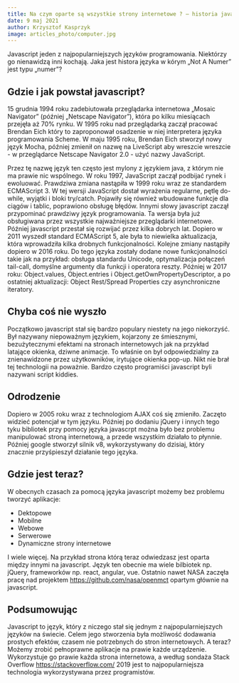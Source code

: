 ```yaml
---
title: Na czym oparte są wszystkie strony internetowe ? – historia javascript
date: 9 maj 2021
author: Krzysztof Kasprzyk
image: articles_photo/computer.jpg
---
```


Javascript jeden z najpopularniejszych języków programowania. Niektórzy go nienawidzą inni kochają. Jaka jest histora języka w kórym „Not A Numer” jest typu „numer”?

## Gdzie i jak powstał javascript?

15 grudnia 1994 roku zadebiutowała przeglądarka internetowa „Mosaic Navigator” (później „Netscape Navigator”), która po kilku miesiącach przejęła aż 70% rynku. W 1995 roku nad przeglądarką zaczął pracować Brendan Eich który to zaproponował osadzenie w niej interpretera języka programowania Scheme. W maju 1995 roku, Brendan Eich stworzył nowy język Mocha, później zmienił on nazwę na LiveScript aby wreszcie wreszcie - w przeglądarce Netscape Navigator 2.0 - użyć nazwy JavaScript.

Przez tę nazwę język ten często jest mylony z językiem java, z którym nie ma prawie nic wspólnego. W roku 1997, JavaScript zaczął podbijać rynek i ewoluować. Prawdziwa zmiana nastąpiła w 1999 roku wraz ze standardem ECMAScript 3. W tej wersji JavaScript dostał wyrażenia regularne, pętlę do-while, wyjątki i bloki try/catch. Pojawiły się również wbudowane funkcje dla ciągów i tablic, poprawiono obsługę błędów. Innymi słowy javascript zaczął przypominać prawdziwy język programowania. Ta wersja była już obsługiwana przez wszystkie najważniejsze przeglądarki internetowe. Później javascript przestał się rozwijać przez kilka dobrych lat. Dopiero w 2011 wyszedł standard ECMAScript 5, ale była to niewielka aktualizacja, która wprowadziła kilka drobnych funkcjonalności. Kolejne zmiany nastąpiły dopiero w 2016 roku. Do tego języka zostały dodane nowe funkcjonalności takie jak na przykład: obsługa standardu Unicode, optymalizacja połączeń tail-call, domyślne argumenty dla funkcji i operatora reszty. Później w 2017 roku: Object.values, Object.entries i Object.getOwnPropertyDescriptor, a po ostatniej aktualizacji: Object Rest/Spread Properties czy asynchroniczne iteratory.

## Chyba coś nie wyszło

Początkowo javascript stał się bardzo populary niestety na jego niekorzyść. Był nazywany niepoważnym językiem, kojarzony ze śmiesznymi, bezużytecznymi efektami na stronach internetowych jak na przykład latające okienka, dziwne animacje. To właśnie on był odpowiedzialny za znienawidzone przez użytkowników, irytujące okienka pop-up. Nikt nie brał tej technologii na poważnie. Bardzo często programiści javascript byli nazywani script kiddies.

## Odrodzenie

Dopiero w 2005 roku wraz z technologiom AJAX coś się zmieniło. Zaczęto widzieć potencjał w tym języku. Później po dodaniu jQuery i innych tego tyku bibliotek przy pomocy języka javascrpt można było bez problemu manipulować stroną internetową, a przede wszystkim działało to płynnie. Później google stworzył silnik v8, wykorzystywany do dzisiaj, który znacznie przyśpieszył działanie tego języka.

## Gdzie jest teraz?

W obecnych czasach za pomocą języka javascript możemy bez problemu tworzyć aplikacje:

- Dektopowe
- Mobilne
- Webowe
- Serwerowe
- Dynamiczne strony internetowe

I wiele więcej. Na przykład strona którą teraz odwiedzasz jest oparta między innymi na javascript. Język ten obecnie ma wiele bilbiotek np. jQuery, frameworków np. react, angular, vue. Ostatnio nawet NASA zaczęła pracę nad projektem https://github.com/nasa/openmct opartym głównie na javascript.

## Podsumowując

Javascript to język, który z niczego stał się jednym z najpopularniejszych języków na świecie. Celem jego stworzenia była możliwość dodawania prostych efektów, czasem nie potrzebnych do stron internetowych. A teraz? Możemy zrobić pełnoprawne aplikacje na prawie każde urządzenie. Wykorzystuje go prawie każda strona internetowa, a według sondaża Stack Overflow https://stackoverflow.com/ 2019 jest to najpopularniejsza technologia wykorzystywana przez programistów.
